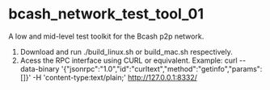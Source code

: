 # bcash_network_test_tool_01
A low and mid-level test toolkit for the Bcash p2p network.

1. Download and run ./build_linux.sh or build_mac.sh respectively.
2. Acess the RPC interface using CURL or equivalent.
	Example:
	curl --data-binary '{"jsonrpc":"1.0","id":"curltext","method":"getinfo","params":[]}' -H 'content-type:text/plain;' http://127.0.0.1:8332/
